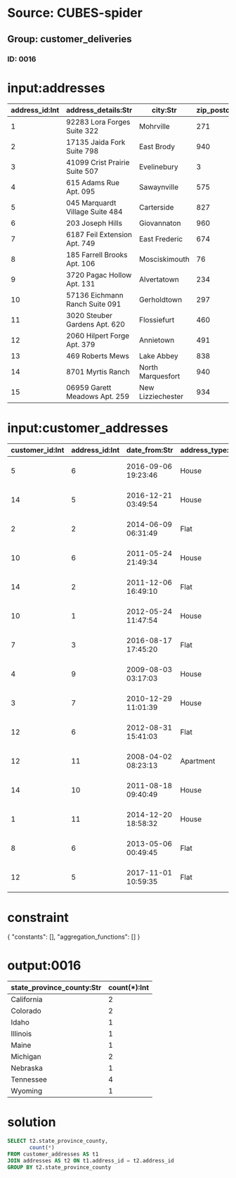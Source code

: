 # Source: CUBES-spider
## Group: customer_deliveries
### ID: 0016

# input:addresses

| address_id:Int | address_details:Str | city:Str | zip_postcode:Str | state_province_county:Str | country:Str |
|---|---|---|---|---|---|
| 1 | 92283 Lora Forges Suite 322 | Mohrville | 271 | Nebraska | USA |
| 2 | 17135 Jaida Fork Suite 798 | East Brody | 940 | Colorado | USA |
| 3 | 41099 Crist Prairie Suite 507 | Evelinebury | 3 | Idaho | USA |
| 4 | 615 Adams Rue Apt. 095 | Sawaynville | 575 | Kentucky | USA |
| 5 | 045 Marquardt Village Suite 484 | Carterside | 827 | California | USA |
| 6 | 203 Joseph Hills | Giovannaton | 960 | Tennessee | USA |
| 7 | 6187 Feil Extension Apt. 749 | East Frederic | 674 | Maine | USA |
| 8 | 185 Farrell Brooks Apt. 106 | Mosciskimouth | 76 | Illinois | USA |
| 9 | 3720 Pagac Hollow Apt. 131 | Alvertatown | 234 | Wyoming | USA |
| 10 | 57136 Eichmann Ranch Suite 091 | Gerholdtown | 297 | Illinois | USA |
| 11 | 3020 Steuber Gardens Apt. 620 | Flossiefurt | 460 | Michigan | USA |
| 12 | 2060 Hilpert Forge Apt. 379 | Annietown | 491 | Michigan | USA |
| 13 | 469 Roberts Mews | Lake Abbey | 838 | Washington | USA |
| 14 | 8701 Myrtis Ranch | North Marquesfort | 940 | Ohio | USA |
| 15 | 06959 Garett Meadows Apt. 259 | New Lizziechester | 934 | Massachusetts | USA |

# input:customer_addresses

| customer_id:Int | address_id:Int | date_from:Str | address_type:Str | date_to:Str |
|---|---|---|---|---|
| 5 | 6 | 2016-09-06 19:23:46 | House | 2018-02-25 15:34:58 |
| 14 | 5 | 2016-12-21 03:49:54 | House | 2018-03-13 21:20:21 |
| 2 | 2 | 2014-06-09 06:31:49 | Flat | 2018-03-02 21:56:40 |
| 10 | 6 | 2011-05-24 21:49:34 | House | 2018-03-18 12:45:44 |
| 14 | 2 | 2011-12-06 16:49:10 | Flat | 2018-02-24 20:18:08 |
| 10 | 1 | 2012-05-24 11:47:54 | House | 2018-03-14 20:26:33 |
| 7 | 3 | 2016-08-17 17:45:20 | Flat | 2018-03-16 14:09:24 |
| 4 | 9 | 2009-08-03 03:17:03 | House | 2018-03-15 23:45:59 |
| 3 | 7 | 2010-12-29 11:01:39 | House | 2018-03-22 02:54:10 |
| 12 | 6 | 2012-08-31 15:41:03 | Flat | 2018-03-02 23:42:49 |
| 12 | 11 | 2008-04-02 08:23:13 | Apartment | 2018-03-17 12:51:37 |
| 14 | 10 | 2011-08-18 09:40:49 | House | 2018-03-06 15:48:13 |
| 1 | 11 | 2014-12-20 18:58:32 | House | 2018-02-27 00:53:48 |
| 8 | 6 | 2013-05-06 00:49:45 | Flat | 2018-03-05 01:34:02 |
| 12 | 5 | 2017-11-01 10:59:35 | Flat | 2018-03-09 05:05:17 |

# constraint

{
  "constants": [],
  "aggregation_functions": []
}

# output:0016

| state_province_county:Str | count(*):Int |
|---|---|
| California | 2 |
| Colorado | 2 |
| Idaho | 1 |
| Illinois | 1 |
| Maine | 1 |
| Michigan | 2 |
| Nebraska | 1 |
| Tennessee | 4 |
| Wyoming | 1 |

# solution

```sql
SELECT t2.state_province_county,
       count(*)
FROM customer_addresses AS t1
JOIN addresses AS t2 ON t1.address_id = t2.address_id
GROUP BY t2.state_province_county
```
